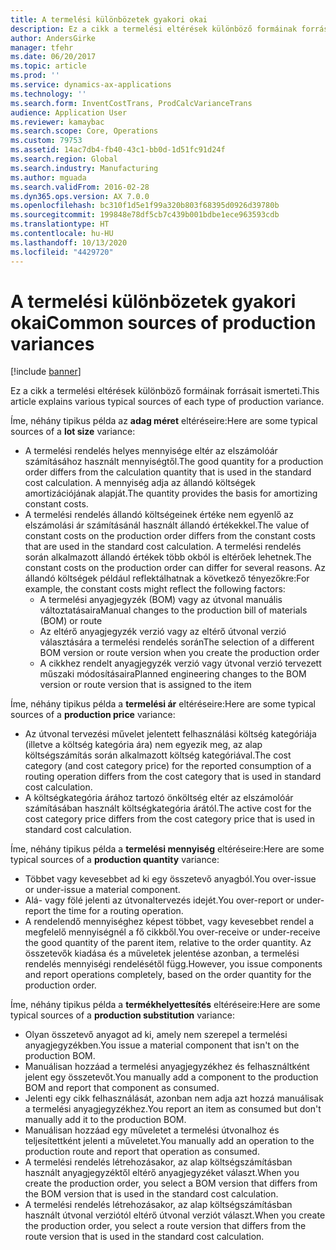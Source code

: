 ```yaml
---
title: A termelési különbözetek gyakori okai
description: Ez a cikk a termelési eltérések különböző formáinak forrásait ismerteti.
author: AndersGirke
manager: tfehr
ms.date: 06/20/2017
ms.topic: article
ms.prod: ''
ms.service: dynamics-ax-applications
ms.technology: ''
ms.search.form: InventCostTrans, ProdCalcVarianceTrans
audience: Application User
ms.reviewer: kamaybac
ms.search.scope: Core, Operations
ms.custom: 79753
ms.assetid: 14ac7db4-fb40-43c1-bb0d-1d51fc91d24f
ms.search.region: Global
ms.search.industry: Manufacturing
ms.author: mguada
ms.search.validFrom: 2016-02-28
ms.dyn365.ops.version: AX 7.0.0
ms.openlocfilehash: bc310f1d5e1f99a320b803f68395d0926d39780b
ms.sourcegitcommit: 199848e78df5cb7c439b001bdbe1ece963593cdb
ms.translationtype: HT
ms.contentlocale: hu-HU
ms.lasthandoff: 10/13/2020
ms.locfileid: "4429720"
---
```

# <a name="common-sources-of-production-variances"></a><span data-ttu-id="b396c-103">A termelési különbözetek gyakori okai</span><span class="sxs-lookup"><span data-stu-id="b396c-103">Common sources of production variances</span></span>

[!include [banner](../includes/banner.md)]

<span data-ttu-id="b396c-104">Ez a cikk a termelési eltérések különböző formáinak forrásait ismerteti.</span><span class="sxs-lookup"><span data-stu-id="b396c-104">This article explains various typical sources of each type of production variance.</span></span> 

<span data-ttu-id="b396c-105">Íme, néhány tipikus példa az **adag méret** eltéréseire:</span><span class="sxs-lookup"><span data-stu-id="b396c-105">Here are some typical sources of a **lot size** variance:</span></span>

-   <span data-ttu-id="b396c-106">A termelési rendelés helyes mennyisége eltér az elszámolóár számításához használt mennyiségtől.</span><span class="sxs-lookup"><span data-stu-id="b396c-106">The good quantity for a production order differs from the calculation quantity that is used in the standard cost calculation.</span></span> <span data-ttu-id="b396c-107">A mennyiség adja az állandó költségek amortizációjának alapját.</span><span class="sxs-lookup"><span data-stu-id="b396c-107">The quantity provides the basis for amortizing constant costs.</span></span>
-   <span data-ttu-id="b396c-108">A termelési rendelés állandó költségeinek értéke nem egyenlő az elszámolási ár számításánál használt állandó értékekkel.</span><span class="sxs-lookup"><span data-stu-id="b396c-108">The value of constant costs on the production order differs from the constant costs that are used in the standard cost calculation.</span></span> <span data-ttu-id="b396c-109">A termelési rendelés során alkalmazott állandó értékek több okból is eltérőek lehetnek.</span><span class="sxs-lookup"><span data-stu-id="b396c-109">The constant costs on the production order can differ for several reasons.</span></span> <span data-ttu-id="b396c-110">Az állandó költségek például reflektálhatnak a következő tényezőkre:</span><span class="sxs-lookup"><span data-stu-id="b396c-110">For example, the constant costs might reflect the following factors:</span></span>
    -   <span data-ttu-id="b396c-111">A termelési anyagjegyzék (BOM) vagy az útvonal manuális változtatásaira</span><span class="sxs-lookup"><span data-stu-id="b396c-111">Manual changes to the production bill of materials (BOM) or route</span></span>
    -   <span data-ttu-id="b396c-112">Az eltérő anyagjegyzék verzió vagy az eltérő útvonal verzió választására a termelési rendelés során</span><span class="sxs-lookup"><span data-stu-id="b396c-112">The selection of a different BOM version or route version when you create the production order</span></span>
    -   <span data-ttu-id="b396c-113">A cikkhez rendelt anyagjegyzék verzió vagy útvonal verzió tervezett műszaki módosításaira</span><span class="sxs-lookup"><span data-stu-id="b396c-113">Planned engineering changes to the BOM version or route version that is assigned to the item</span></span>

<span data-ttu-id="b396c-114">Íme, néhány tipikus példa a **termelési ár** eltéréseire:</span><span class="sxs-lookup"><span data-stu-id="b396c-114">Here are some typical sources of a **production price** variance:</span></span>

-   <span data-ttu-id="b396c-115">Az útvonal tervezési művelet jelentett felhasználási költség kategóriája (illetve a költség kategória ára) nem egyezik meg, az alap költségszámítás során alkalmazott költség kategóriával.</span><span class="sxs-lookup"><span data-stu-id="b396c-115">The cost category (and cost category price) for the reported consumption of a routing operation differs from the cost category that is used in standard cost calculation.</span></span>
-   <span data-ttu-id="b396c-116">A költségkategória árához tartozó önköltség eltér az elszámolóár számításában használt költségkategória árától.</span><span class="sxs-lookup"><span data-stu-id="b396c-116">The active cost for the cost category price differs from the cost category price that is used in standard cost calculation.</span></span>

<span data-ttu-id="b396c-117">Íme, néhány tipikus példa a **termelési mennyiség** eltéréseire:</span><span class="sxs-lookup"><span data-stu-id="b396c-117">Here are some typical sources of a **production quantity** variance:</span></span>

-   <span data-ttu-id="b396c-118">Többet vagy kevesebbet ad ki egy összetevő anyagból.</span><span class="sxs-lookup"><span data-stu-id="b396c-118">You over-issue or under-issue a material component.</span></span>
-   <span data-ttu-id="b396c-119">Alá- vagy fölé jelenti az útvonaltervezés idejét.</span><span class="sxs-lookup"><span data-stu-id="b396c-119">You over-report or under-report the time for a routing operation.</span></span>
-   <span data-ttu-id="b396c-120">A rendelendő mennyiséghez képest többet, vagy kevesebbet rendel a megfelelő mennyiségnél a fő cikkből.</span><span class="sxs-lookup"><span data-stu-id="b396c-120">You over-receive or under-receive the good quantity of the parent item, relative to the order quantity.</span></span> <span data-ttu-id="b396c-121">Az összetevők kiadása és a műveletek jelentése azonban, a termelési rendelés mennyiségi rendelésétől függ.</span><span class="sxs-lookup"><span data-stu-id="b396c-121">However, you issue components and report operations completely, based on the order quantity for the production order.</span></span>

<span data-ttu-id="b396c-122">Íme, néhány tipikus példa a **termékhelyettesítés** eltéréseire:</span><span class="sxs-lookup"><span data-stu-id="b396c-122">Here are some typical sources of a **production substitution** variance:</span></span>

-   <span data-ttu-id="b396c-123">Olyan összetevő anyagot ad ki, amely nem szerepel a termelési anyagjegyzékben.</span><span class="sxs-lookup"><span data-stu-id="b396c-123">You issue a material component that isn't on the production BOM.</span></span>
-   <span data-ttu-id="b396c-124">Manuálisan hozzáad a termelési anyagjegyzékhez és felhasználtként jelent egy összetevőt.</span><span class="sxs-lookup"><span data-stu-id="b396c-124">You manually add a component to the production BOM and report that component as consumed.</span></span>
-   <span data-ttu-id="b396c-125">Jelenti egy cikk felhasználását, azonban nem adja azt hozzá manuálisak a termelési anyagjegyzékhez.</span><span class="sxs-lookup"><span data-stu-id="b396c-125">You report an item as consumed but don't manually add it to the production BOM.</span></span>
-   <span data-ttu-id="b396c-126">Manuálisan hozzáad egy műveletet a termelési útvonalhoz és teljesítettként jelenti a műveletet.</span><span class="sxs-lookup"><span data-stu-id="b396c-126">You manually add an operation to the production route and report that operation as consumed.</span></span>
-   <span data-ttu-id="b396c-127">A termelési rendelés létrehozásakor, az alap költségszámításban használt anyagjegyzéktől eltérő anyagjegyzéket választ.</span><span class="sxs-lookup"><span data-stu-id="b396c-127">When you create the production order, you select a BOM version that differs from the BOM version that is used in the standard cost calculation.</span></span>
-   <span data-ttu-id="b396c-128">A termelési rendelés létrehozásakor, az alap költségszámításban használt útvonal verziótól eltérő útvonal verziót választ.</span><span class="sxs-lookup"><span data-stu-id="b396c-128">When you create the production order, you select a route version that differs from the route version that is used in the standard cost calculation.</span></span>




